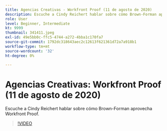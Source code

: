 ```yaml
---
title: Agencias Creativas - Workfront Proof (11 de agosto de 2020)
description: Escuche a Cindy Reichert hablar sobre cómo Brown-Forman aprovecha Workfront Proof.
role: User
level: Beginner, Intermediate
kt: 9999
thumbnail: 341411.jpeg
exl-id: 49e5bb0c-ffc5-4744-a272-4bba1c170fa7
source-git-commit: 1792dc318643aec2c12613f621361d72a7a918b1
workflow-type: tm+mt
source-wordcount: '32'
ht-degree: 0%

---
```


# Agencias Creativas: Workfront Proof (11 de agosto de 2020)

Escuche a Cindy Reichert hablar sobre cómo Brown-Forman aprovecha Workfront Proof.

>[!VIDEO](https://video.tv.adobe.com/v/341411/?quality=12&learn=on)
